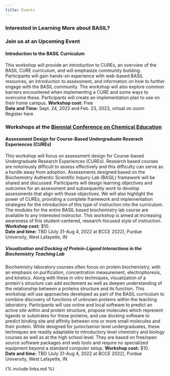 ```yaml
---
title: Events
---
```

### Interested in Learning More about BASIL?
### Join us at an Upcoming Event

#### Introduction to the BASIL Curriculum
This workshop will provide an introduction to CUREs, an overview of the BASIL CURE curriculum, and will emphasize community building. Participants will gain hands-on experience with web-based BASIL resources, an introduction to assessment, and information on how to further engage with the BASIL community. The workshop will also explore common barriers encountered when implementing a CURE and some ways to overcome these. Participants will create an implementation plan to use on their home campus.
**Workshop cost:** Free <br>
**Date and Time:** Sept. 24, 2022 and Feb. 23, 2023, virtual on zoom <br>
Register here

### Workshops at the [Biennial Conference on Chemical Education](https://www.bcce2022.org/)

#### Assessment Design for Course-Based Undergraduate Reserach Experiences (CUREs)
This workshop will focus on assessment design for Course-based Undergraduate Research Experiences (CUREs). Research based courses are notoriously difficult to assess effectively and this difficulty can serve as a hurdle away from adoption. Assessments designed based on the Biochemistry Authentic Scientific Inquiry Lab (BASIL) framework will be shared and discussed. Participants will design learning objectives and outcomes for an assessment and subsequently work to develop assessments that align with those objectives. We will also highlight the power of CUREs, providing a complete framework and implementation strategies for the introduction of this type of instruction into the curriculum. The modules for the entire BASIL based biochemistry lab course are available to any interested instructor. This workshop is aimed at increasing awareness of this student-centered, research-focused style of instruction. <br>
**Workshop cost:** $10. <br>
**Date and time:** TBD (July 31-Aug 4, 2022 at BCCE 2022), Purdue University,  West Lafayette, IN

##### Visualization and Docking of Protein-Ligand Interactions in the Biochemistry Teaching Lab
Biochemistry laboratory courses often focus on protein biochemistry, with an emphasis on purification, concentration measurement, electrophoresis, and kinetics. Along with these in vitro techniques, visualization of a protein's structure can add excitement as well as deepen understanding of the relationship between a proteins structure and its function. This workshop will use approaches developed as part of the BASIL curriculum to combine discovery of functions of unknown proteins within the teaching laboratory. Participants will use online and local software to predict an active site within and protein structure, propose molecules which represent ligands or substrates for these proteins, and use docking software to predict binding site and affinity between one or more small molecules and their protein. While designed for junior/senior level undergraduates, these techniques are readily adaptable to introductory level chemistry and biology courses as well as at the high school level. They are based on free/open source software packages and web tools and require no specialized equipment beyond a standard computer setup.
**Workshop cost:** $10. <br>
**Date and time:** TBD (July 31-Aug 4, 2022 at BCCE 2022), Purdue University,  West Lafayette, IN

{% include links.md %}
